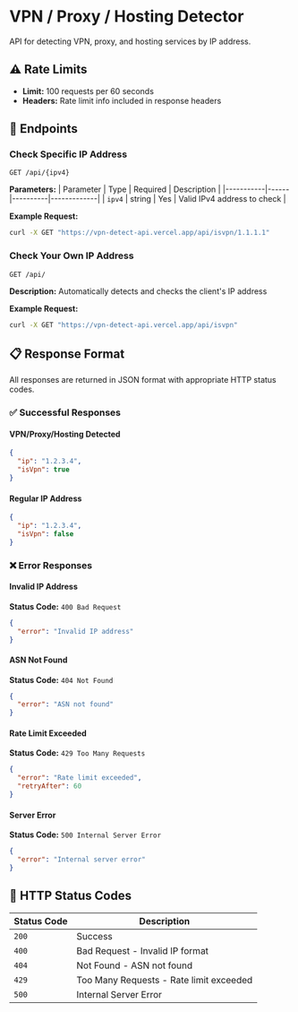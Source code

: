 
# VPN / Proxy / Hosting Detector

API for detecting VPN, proxy, and hosting services by IP address.



## ⚠️ Rate Limits
- **Limit:** 100 requests per 60 seconds
- **Headers:** Rate limit info included in response headers

## 📡 Endpoints

### Check Specific IP Address

```http
GET /api/{ipv4}
```

**Parameters:**
| Parameter | Type | Required | Description |
|-----------|------|----------|-------------|
| `ipv4` | string | Yes | Valid IPv4 address to check |

**Example Request:**
```bash
curl -X GET "https://vpn-detect-api.vercel.app/api/isvpn/1.1.1.1"
```

### Check Your Own IP Address

```http
GET /api/
```

**Description:** Automatically detects and checks the client's IP address

**Example Request:**
```bash
curl -X GET "https://vpn-detect-api.vercel.app/api/isvpn"
```

## 📋 Response Format

All responses are returned in JSON format with appropriate HTTP status codes.

### ✅ Successful Responses

#### VPN/Proxy/Hosting Detected
```json
{
  "ip": "1.2.3.4",
  "isVpn": true
}
```

#### Regular IP Address
```json
{
  "ip": "1.2.3.4",
  "isVpn": false
}
```

### ❌ Error Responses

#### Invalid IP Address
**Status Code:** `400 Bad Request`
```json
{
  "error": "Invalid IP address"
}
```

#### ASN Not Found
**Status Code:** `404 Not Found`
```json
{
  "error": "ASN not found"
}
```

#### Rate Limit Exceeded
**Status Code:** `429 Too Many Requests`
```json
{
  "error": "Rate limit exceeded",
  "retryAfter": 60
}
```

#### Server Error
**Status Code:** `500 Internal Server Error`
```json
{
  "error": "Internal server error"
}
```


## 🔧 HTTP Status Codes

| Status Code | Description |
|-------------|-------------|
| `200` | Success |
| `400` | Bad Request - Invalid IP format |
| `404` | Not Found - ASN not found |
| `429` | Too Many Requests - Rate limit exceeded |
| `500` | Internal Server Error |
